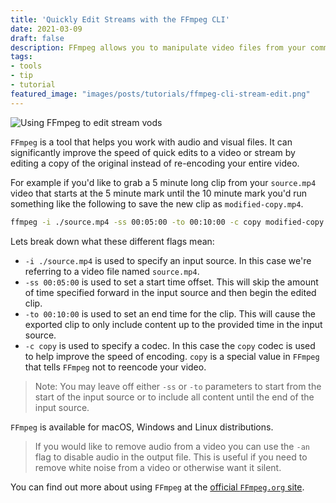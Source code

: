 ```yaml
---
title: 'Quickly Edit Streams with the FFmpeg CLI'
date: 2021-03-09
draft: false
description: FFmpeg allows you to manipulate video files from your command line. Lets explore how to trim videos from streams more quickly by taking advantage of some of FFmpeg's features.
tags:
- tools
- tip
- tutorial
featured_image: "images/posts/tutorials/ffmpeg-cli-stream-edit.png"
---
```


![Using FFmpeg to edit stream vods](/images/posts/tutorials/ffmpeg-cli-stream-edit.png)

`FFmpeg` is a tool that helps you work with audio and visual files. It can significantly improve the speed of quick edits to a video or stream by editing a copy of the original instead of re-encoding your entire video.

For example if you'd like to grab a 5 minute long clip from your `source.mp4` video that starts at the 5 minute mark until the 10 minute mark you'd run something like the following to save the new clip as `modified-copy.mp4`.

```sh
ffmpeg -i ./source.mp4 -ss 00:05:00 -to 00:10:00 -c copy modified-copy.mp4
```

Lets break down what these different flags mean:

- `-i ./source.mp4` is used to specify an input source. In this case we're referring to a video file named `source.mp4`.
- `-ss 00:05:00` is used to set a start time offset. This will skip the amount of time specified forward in the input source and then begin the edited clip.
- `-to 00:10:00` is used to set an end time for the clip. This will cause the exported clip to only include content up to the provided time in the input source.
- `-c copy` is used to specify a codec. In this case the `copy` codec is used to help improve the speed of encoding. `copy` is a special value in `FFmpeg` that tells `FFmpeg` not to reencode your video.

> Note: You may leave off either `-ss` or `-to` parameters to start from the start of the input source or to include all content until the end of the input source.

`FFmpeg` is available for macOS, Windows and Linux distributions.

> If you would like to remove audio from a video you can use the `-an` flag to disable audio in the output file. This is useful if you need to remove white noise from a video or otherwise want it silent.

You can find out more about using `FFmpeg` at the [official `FFmpeg.org` site](https://ffmpeg.org/).
